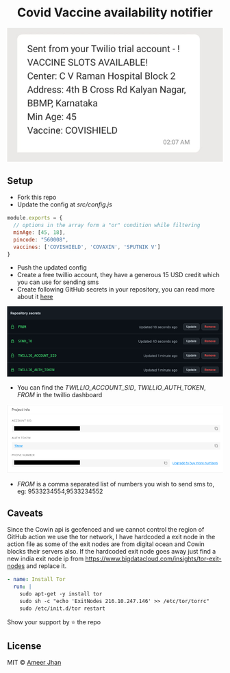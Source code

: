 <h1 align="center">Covid Vaccine availability notifier</h1>

<p align="center">
  <img src="./screenshots/demo.jpeg" alt="demo sms">
</p>

## Setup

* Fork this repo
* Update the config at *src/config.js*

```js
module.exports = {
  // options in the array form a "or" condition while filtering
  minAge: [45, 18],
  pincode: "560008",
  vaccines: ['COVISHIELD', 'COVAXIN', 'SPUTNIK V']
}
```
* Push the updated config
* Create a free twillio account, they have a generous 15 USD credit which you can use for sending sms
* Create following GitHub secrets in your repository, you can read more about it [here](https://docs.github.com/en/actions/reference/encrypted-secrets)

![gh-secret-image](./screenshots/gh-secrets.png)

* You can find the *TWILLIO_ACCOUNT_SID*, *TWILLIO_AUTH_TOKEN*, *FROM* in the twillio dashboard

![twillio-dashboard](./screenshots/twillio-dashboard.png)

* *FROM* is a comma separated list of numbers you wish to send sms to, eg: 9533234554,9533234552

## Caveats

Since the Cowin api is geofenced and we cannot control the region of GitHub action we use the tor network, 
I have hardcoded a exit node in the action file as some of the exit nodes are from digital ocean and Cowin blocks their servers also. 
If the hardcoded exit node goes away just find a new india exit node ip from https://www.bigdatacloud.com/insights/tor-exit-nodes and replace it.

```yml
- name: Install Tor
  run: |
    sudo apt-get -y install tor
    sudo sh -c "echo 'ExitNodes 216.10.247.146' >> /etc/tor/torrc"
    sudo /etc/init.d/tor restart
```

Show your support by :star: the repo

## License

MIT © [Ameer Jhan](mailto:ameerjhanprof@gmail.com)
